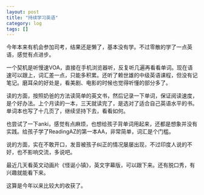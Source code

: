 ```yaml
---
layout: post
title: "持续学习英语"
category: log
tags: []
---
```


今年本来有机会参加司考，结果还是懒了，基本没有学。不过零散的学了一点英语，感觉有点进步。

一个契机是听慢速VOA，直接在手机浏览器听，反复听几遍再看看单词。现在语速可以跟上，词汇差一点，只能多积累。还听了赖世雄的中级英语课程，但没有记笔记。磨耳朵的好处是，看美剧、电影的时候也觉得听懂的部分多了。

读的方面，按照奶爸的方法读简单的英文书，然后记录一下单词，保证阅读速度，是个好办法。上个月读的一本，三天就读完了，是选对了适合自己英语水平的书。单词本也写了十几页了，继续坚持下去，看看如何。

也尝试了一下anki，感觉有点麻烦，也想给孩子背单词用起来，还都是想象并没有实践。给孩子学了ReadingAZ的第一本AA，非常简单，词汇是个门槛。

说的方面，实在不敢开口，发音被孩子纠正的情况屡屡出现，不过印度人说的不好，也不影响交流，多说吧。

最近几天看英文动画片《怪诞小镇》，英文字幕版，可以跟下来。还有脱口秀，有兴趣就能看下来。

这算是今年以来比较大的收获了。